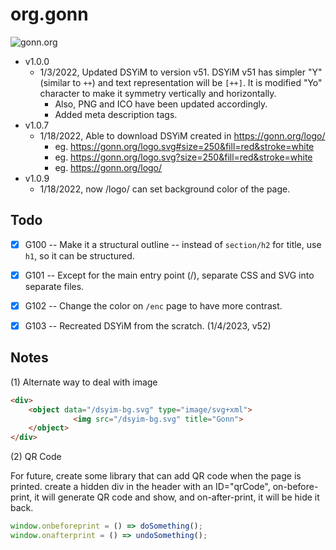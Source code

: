 # org.gonn

![gonn.org](https://gonn.org/dsyim.svg "DSYiM")

- v1.0.0
    - 1/3/2022, Updated DSYiM to version v51. DSYiM v51 has simpler "Y" (similar to `++`) 
        and text representation will be `[++]`. It is modified "Yo" 
        character to make it symmetry vertically and horizontally.
        - Also, PNG and ICO have been updated accordingly.
        - Added meta description tags.
- v1.0.7
    - 1/18/2022, Able to download DSYiM created in https://gonn.org/logo/
        - eg. https://gonn.org/logo.svg#size=250&fill=red&stroke=white
        - eg. https://gonn.org/logo.svg?size=250&fill=red&stroke=white
        - eg. https://gonn.org/logo/
- v1.0.9
    - 1/18/2022, now /logo/ can set background color of the page.


## Todo

- [X] G100 -- Make it a structural outline -- instead of `section/h2` for title, 
    use `h1`, so it can be structured.
- [X] G101 -- Except for the main entry point (/), separate CSS and SVG into separate
    files.
- [X] G102 -- Change the color on `/enc` page to have more contrast.
- [X] G103 -- Recreated DSYiM from the scratch. (1/4/2023, v52)


## Notes

(1) Alternate way to deal with image

```html
<div>
	<object data="/dsyim-bg.svg" type="image/svg+xml">
              <img src="/dsyim-bg.svg" title="Gonn">
	</object>
</div>	
```	


(2) QR Code

For future, create some library that can add QR code when the page
is printed. create a hidden div in the header with an ID="qrCode", 
on-before-print, it will generate QR code and show, 
and on-after-print, it will be hide it back.

```javascript
window.onbeforeprint = () => doSomething();
window.onafterprint = () => undoSomething();
```




	